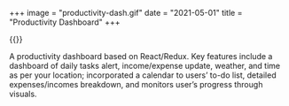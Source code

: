 +++ 
image = "productivity-dash.gif" 
date = "2021-05-01" 
title = "Productivity Dashboard" 
+++

{{<imghp name="productivity-dash.gif" alt="productivity dashboard demo">}}

A productivity dashboard based on React/Redux. Key features include a dashboard of daily tasks alert, income/expense update, weather, and time as per your location; incorporated a calendar to users’ to-do list, detailed expenses/incomes breakdown, and monitors user’s progress through visuals.



